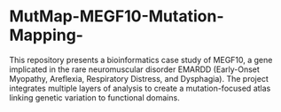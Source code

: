 # MutMap-MEGF10-Mutation-Mapping-
This repository presents a bioinformatics case study of MEGF10, a gene implicated in the rare neuromuscular disorder EMARDD (Early-Onset Myopathy, Areflexia, Respiratory Distress, and Dysphagia). The project integrates multiple layers of analysis to create a mutation-focused atlas linking genetic variation to functional domains.
